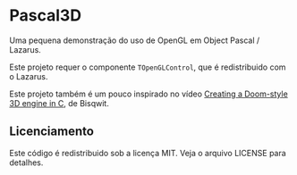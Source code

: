 # Pascal3D

Uma pequena demonstração do uso de OpenGL em Object Pascal / Lazarus.

Este projeto requer o componente `TOpenGLControl`, que é redistribuido com o Lazarus.

Este projeto também é um pouco inspirado no vídeo [Creating a Doom-style 3D engine in C](https://www.youtube.com/watch?v=HQYsFshbkYw), de Bisqwit.

## Licenciamento

Este código é redistribuido sob a licença MIT. Veja o arquivo LICENSE para detalhes.

